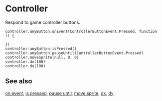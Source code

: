 # Controller

Respond to game controller buttons.

```cards
controller.anyButton.onEvent(ControllerButtonEvent.Pressed, function () {
	
})
controller.anyButton.isPressed()
controller.anyButton.pauseUntil(ControllerButtonEvent.Pressed)
controller.moveSprite(null, 0, 0)
controller.dx(100)
controller.dy(100)
```

## See also

[on event](/reference/controller/button/on-event),
[is pressed](/reference/controller/button/is-pressed),
[pause until](/reference/controller/button/pause-until),
[move sprite](/reference/controller/move-sprite),
[dx](/reference/controller/dx),
[dy](/reference/controller/dy)
